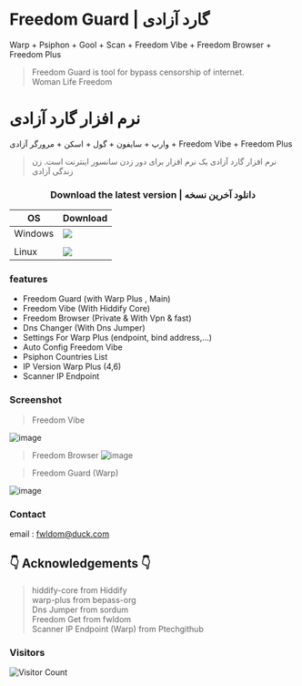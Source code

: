 # Freedom Guard | گارد آزادی
 Warp + Psiphon + Gool + Scan + Freedom Vibe + Freedom Browser + Freedom Plus
> Freedom Guard is tool for bypass censorship of internet.<br>
> Woman Life Freedom
# نرم افزار گارد آزادی
 وارپ + سایفون + گول + اسکن + مرورگر آزادی + Freedom Vibe + Freedom Plus
> نرم افزار گارد آزادی یک نرم افزار برای دور زدن سانسور اینترنت است. 
> زن زندگی آزادی

### <div align="center"> Download the latest version | دانلود آخرین نسخه </div>

<div align=center>
<table>
    <thead align=center>
        <tr>
            <th>OS</th>
            <th>Download</th>
        </tr>
    </thead>
    <tbody align=left>
        </tr>
        <tr>
            <td>Windows</td>
            <td>
              <!--  <a href=""><img src="https://img.shields.io/badge/OfficialSetup{Disabled}-x64-0078d7.svg?logo=windows"></a><br>-->
                <a href="https://github.com/fwldom/Freedom-Guard/releases/latest/download/freedom-guard-win.exe"><img src="https://img.shields.io/badge/Setup-x64-2d7d9a.svg?logo=windows"></a><br>
               <!--<a href=""><img src="https://img.shields.io/badge/Portable{Disabled}-x64-67b7d1.svg?logo=windows"></a>-->
            </td>
        </tr>
        <td></td>
         <!--
            <td>macOS</td>
            <td>
                <a href=""><img src="https://img.shields.io/badge/DMG-Universal{Disabled}-ea005e.svg?logo=apple|Disable"></a><br>
                <a href=""><img src="https://img.shields.io/badge/PKG-Universal{Disabled}-bc544b.svg?logo=apple|Disable" /></a>
            </td>
           -->
        </tr>
        <tr>
            <td>Linux</td>
            <td>
                <a href="https://github.com/fwldom/Freedom-Guard/releases/latest/download/freedom-guard-linux.deb"><img src="https://img.shields.io/badge/deb-x64-f84e29.svg?logo=linux"> </a><br>
            </td>
        </tr>
    </tbody>
</table>


</div>

### features
- Freedom Guard (with Warp Plus , Main)
- Freedom Vibe (With Hiddify Core)
- Freedom Browser (Private & With Vpn & fast)
- Dns Changer (With Dns Jumper)
- Settings For Warp Plus (endpoint, bind address,...)
- Auto Config Freedom Vibe
- Psiphon Countries List
- IP Version Warp Plus (4,6)
- Scanner IP Endpoint 
### Screenshot
> Freedom Vibe

![image](https://github.com/fwldom/Freedom-Guard-Electron/assets/111840687/b4bfd007-6ff3-4720-8ee9-48e0520b26ca)
> Freedom Browser
![image](https://github.com/user-attachments/assets/a6c01de3-f214-45be-8dfc-c78ed43f0d40)


> Freedom Guard (Warp)

![image](https://github.com/user-attachments/assets/b244c047-a8e5-4dd2-bf6b-16c450ebee7e)
### Contact 
email : fwldom@duck.com
## 👇 Acknowledgements 👇

> hiddify-core from Hiddify<br>
> warp-plus from bepass-org <br>
> Dns Jumper from sordum <br>
> Freedom Get from fwldom <br>
> Scanner IP Endpoint (Warp) from Ptechgithub <br>
### Visitors 
![Visitor Count](https://profile-counter.glitch.me/Freedom-Guard-Electron/count.svg)
